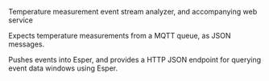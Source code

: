 Temperature measurement event stream analyzer, and accompanying web service

Expects temperature measurements from a MQTT queue, as JSON messages.

Pushes events into Esper, and provides a HTTP JSON endpoint for querying event data windows using Esper.

